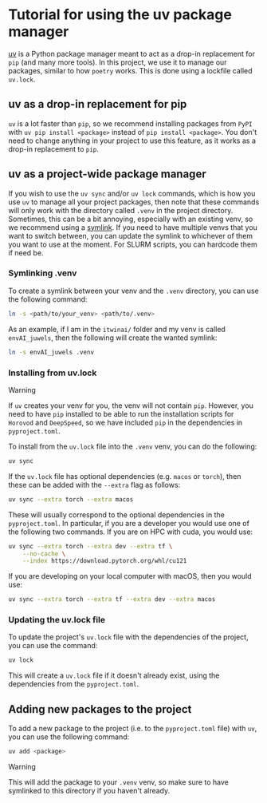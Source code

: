 # Tutorial for using the uv package manager

[uv](https://docs.astral.sh/uv/) is a Python package manager meant to act as a drop-in
replacement for `pip` (and many more tools). In this project, we use it to manage our
packages, similar to how `poetry` works. This is done using a lockfile called
`uv.lock`.

## uv as a drop-in replacement for pip

`uv` is a lot faster than `pip`, so we recommend installing packages from `PyPI`
with `uv pip install <package>` instead of `pip install <package>`. You don't need to
change anything in your project to use this feature, as it works as a drop-in
replacement to `pip`.

## uv as a project-wide package manager

If you wish to use the `uv sync` and/or `uv lock` commands, which is how you use `uv`
to manage all your project packages, then note that these commands will only work
with the directory called `.venv` in the project directory. Sometimes, this can be a
bit annoying, especially with an existing venv, so we recommend using a
[symlink](https://en.wikipedia.org/wiki/Symbolic_link). If you need to have multiple
venvs that you want to switch between, you can update the symlink to whichever of them
you want to use at the moment. For SLURM scripts, you can hardcode them if need be.

### Symlinking .venv

To create a symlink between your venv and the `.venv` directory, you can use the
following command:

```bash
ln -s <path/to/your_venv> <path/to/.venv>
```

As an example, if I am in the `itwinai/` folder and my venv is called `envAI_juwels`,
then the following will create the wanted symlink:

```bash
ln -s envAI_juwels .venv
```

### Installing from uv.lock

> [!Warning]
> If `uv` creates your venv for you, the venv will not contain `pip`. However, you need
> to have `pip` installed to be able to run the installation scripts for `Horovod` and
> `DeepSpeed`, so we have included `pip` in the dependencies in `pyproject.toml`.

To install from the `uv.lock` file into the `.venv` venv, you can do the following:

```bash
uv sync
```

If the `uv.lock` file has optional dependencies (e.g. `macos` or `torch`), then these
can be added with the `--extra` flag as follows:

```bash
uv sync --extra torch --extra macos
```

These will usually correspond to the optional dependencies in the `pyproject.toml`. In
particular, if you are a developer you would use one of the following two commands. If
you are on HPC with cuda, you would use:

```bash
uv sync --extra torch --extra dev --extra tf \
    --no-cache \
    --index https://download.pytorch.org/whl/cu121
```

If you are developing on your local computer with macOS, then you would use:

```bash
uv sync --extra torch --extra tf --extra dev --extra macos
```

### Updating the uv.lock file

To update the project's `uv.lock` file with the dependencies of the project, you can
use the command:

```bash
uv lock
```

This will create a `uv.lock` file if it doesn't already exist, using the dependencies
from the `pyproject.toml`.

## Adding new packages to the project

To add a new package to the project (i.e. to the `pyproject.toml` file) with `uv`, you
can use the following command:

```bash
uv add <package>
```

> [!Warning]
> This will add the package to your `.venv` venv, so make sure to have symlinked to
> this directory if you haven't already.
